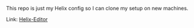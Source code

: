 This repo is just my Helix config so I can clone my setup on new machines.

Link: [Helix-Editor](https://helix-editor.com/)
